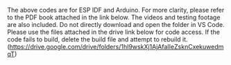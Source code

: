 The above codes are for ESP IDF and Arduino.
For more clarity, please refer to the PDF book attached in the link below. The videos and testing footage are also included.
Do not directly download and open the folder in VS Code. Please use the files attached in the drive link below for code access.
If the code fails to build, delete the build file and attempt to rebuild it.
(https://drive.google.com/drive/folders/1hI9wskXj1AjAfaIIeZsknCxekuwedmqT)
